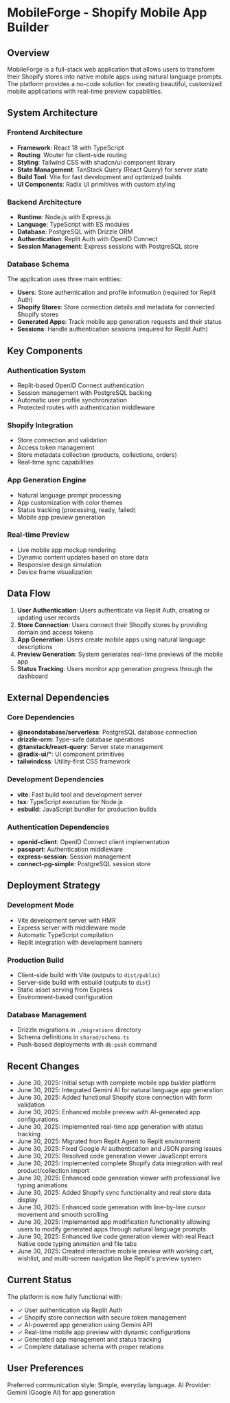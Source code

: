 # MobileForge - Shopify Mobile App Builder

## Overview

MobileForge is a full-stack web application that allows users to transform their Shopify stores into native mobile apps using natural language prompts. The platform provides a no-code solution for creating beautiful, customized mobile applications with real-time preview capabilities.

## System Architecture

### Frontend Architecture
- **Framework**: React 18 with TypeScript
- **Routing**: Wouter for client-side routing
- **Styling**: Tailwind CSS with shadcn/ui component library
- **State Management**: TanStack Query (React Query) for server state
- **Build Tool**: Vite for fast development and optimized builds
- **UI Components**: Radix UI primitives with custom styling

### Backend Architecture
- **Runtime**: Node.js with Express.js
- **Language**: TypeScript with ES modules
- **Database**: PostgreSQL with Drizzle ORM
- **Authentication**: Replit Auth with OpenID Connect
- **Session Management**: Express sessions with PostgreSQL store

### Database Schema
The application uses three main entities:
- **Users**: Store authentication and profile information (required for Replit Auth)
- **Shopify Stores**: Store connection details and metadata for connected Shopify stores
- **Generated Apps**: Track mobile app generation requests and their status
- **Sessions**: Handle authentication sessions (required for Replit Auth)

## Key Components

### Authentication System
- Replit-based OpenID Connect authentication
- Session management with PostgreSQL backing
- Automatic user profile synchronization
- Protected routes with authentication middleware

### Shopify Integration
- Store connection and validation
- Access token management
- Store metadata collection (products, collections, orders)
- Real-time sync capabilities

### App Generation Engine
- Natural language prompt processing
- App customization with color themes
- Status tracking (processing, ready, failed)
- Mobile app preview generation

### Real-time Preview
- Live mobile app mockup rendering
- Dynamic content updates based on store data
- Responsive design simulation
- Device frame visualization

## Data Flow

1. **User Authentication**: Users authenticate via Replit Auth, creating or updating user records
2. **Store Connection**: Users connect their Shopify stores by providing domain and access tokens
3. **App Generation**: Users create mobile apps using natural language descriptions
4. **Preview Generation**: System generates real-time previews of the mobile app
5. **Status Tracking**: Users monitor app generation progress through the dashboard

## External Dependencies

### Core Dependencies
- **@neondatabase/serverless**: PostgreSQL database connection
- **drizzle-orm**: Type-safe database operations
- **@tanstack/react-query**: Server state management
- **@radix-ui/***: UI component primitives
- **tailwindcss**: Utility-first CSS framework

### Development Dependencies
- **vite**: Fast build tool and development server
- **tsx**: TypeScript execution for Node.js
- **esbuild**: JavaScript bundler for production builds

### Authentication Dependencies
- **openid-client**: OpenID Connect client implementation
- **passport**: Authentication middleware
- **express-session**: Session management
- **connect-pg-simple**: PostgreSQL session store

## Deployment Strategy

### Development Mode
- Vite development server with HMR
- Express server with middleware mode
- Automatic TypeScript compilation
- Replit integration with development banners

### Production Build
- Client-side build with Vite (outputs to `dist/public`)
- Server-side build with esbuild (outputs to `dist`)
- Static asset serving from Express
- Environment-based configuration

### Database Management
- Drizzle migrations in `./migrations` directory
- Schema definitions in `shared/schema.ts`
- Push-based deployments with `db:push` command

## Recent Changes

- June 30, 2025: Initial setup with complete mobile app builder platform
- June 30, 2025: Integrated Gemini AI for natural language app generation
- June 30, 2025: Added functional Shopify store connection with form validation
- June 30, 2025: Enhanced mobile preview with AI-generated app configurations
- June 30, 2025: Implemented real-time app generation with status tracking
- June 30, 2025: Migrated from Replit Agent to Replit environment
- June 30, 2025: Fixed Google AI authentication and JSON parsing issues
- June 30, 2025: Resolved code generation viewer JavaScript errors
- June 30, 2025: Implemented complete Shopify data integration with real product/collection import
- June 30, 2025: Enhanced code generation viewer with professional live typing animations
- June 30, 2025: Added Shopify sync functionality and real store data display
- June 30, 2025: Enhanced code generation with line-by-line cursor movement and smooth scrolling
- June 30, 2025: Implemented app modification functionality allowing users to modify generated apps through natural language prompts
- June 30, 2025: Enhanced live code generation viewer with real React Native code typing animation and file tabs
- June 30, 2025: Created interactive mobile preview with working cart, wishlist, and multi-screen navigation like Replit's preview system

## Current Status

The platform is now fully functional with:
- ✓ User authentication via Replit Auth
- ✓ Shopify store connection with secure token management
- ✓ AI-powered app generation using Gemini API
- ✓ Real-time mobile app preview with dynamic configurations
- ✓ Generated app management and status tracking
- ✓ Complete database schema with proper relations

## User Preferences

Preferred communication style: Simple, everyday language.
AI Provider: Gemini (Google AI) for app generation